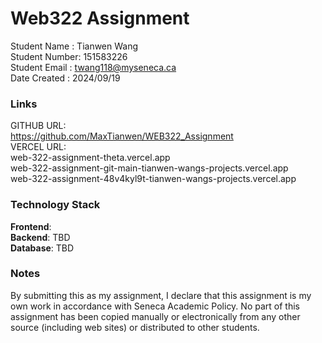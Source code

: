 # Web322 Assignment

Student Name : Tianwen Wang\
Student Number: 151583226\
Student Email : twang118@myseneca.ca\
Date Created : 2024/09/19

### Links

GITHUB URL:\
 https://github.com/MaxTianwen/WEB322_Assignment
</br>VERCEL URL:\
 web-322-assignment-theta.vercel.app\
 web-322-assignment-git-main-tianwen-wangs-projects.vercel.app\
 web-322-assignment-48v4kyl9t-tianwen-wangs-projects.vercel.app

### Technology Stack

**Frontend**:  
**Backend**: TBD  
**Database**: TBD

### Notes

By submitting this as my assignment, I declare that this assignment is my own work in accordance with Seneca Academic Policy. No part of this assignment has been copied manually or electronically from any other source (including web sites) or distributed to other students.
